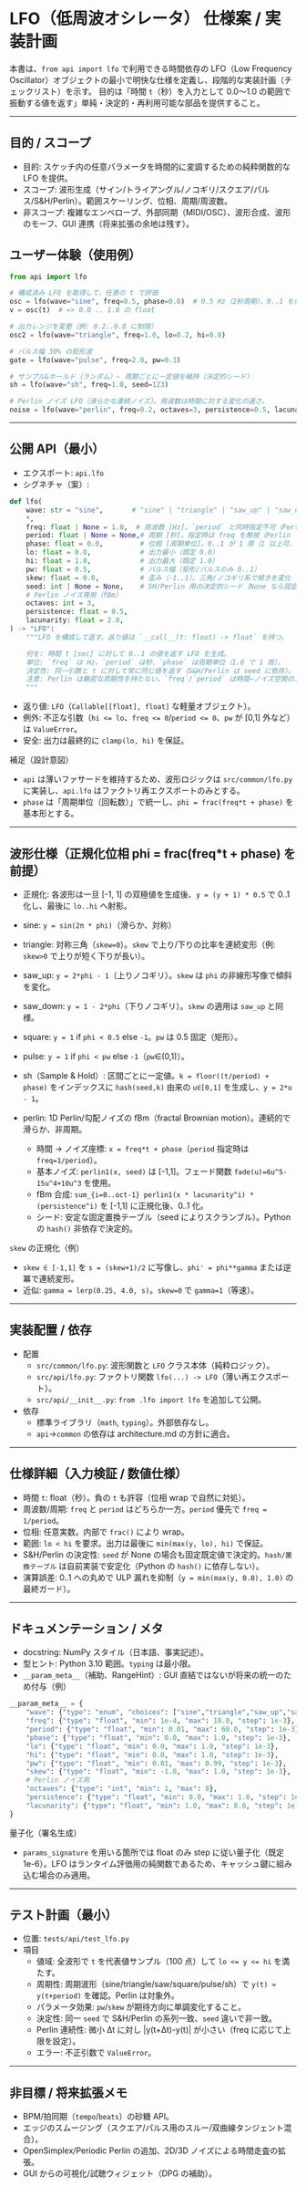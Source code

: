 # LFO（低周波オシレータ） 仕様案 / 実装計画

本書は、`from api import lfo` で利用できる時間依存の LFO（Low Frequency Oscillator）オブジェクトの最小で明快な仕様を定義し、段階的な実装計画（チェックリスト）を示す。
目的は「時間 `t`（秒）を入力として 0.0〜1.0 の範囲で振動する値を返す」単純・決定的・再利用可能な部品を提供すること。

---

## 目的 / スコープ

- 目的: スケッチ内の任意パラメータを時間的に変調するための純粋関数的な LFO を提供。
- スコープ: 波形生成（サイン/トライアングル/ノコギリ/スクエア/パルス/S&H/Perlin）。範囲スケーリング、位相、周期/周波数。
- 非スコープ: 複雑なエンベロープ、外部同期（MIDI/OSC）、波形合成、波形のモーフ、GUI 連携（将来拡張の余地は残す）。

## ユーザー体験（使用例）

```python
from api import lfo

# 構成済み LFO を取得して、任意の t で評価
osc = lfo(wave="sine", freq=0.5, phase=0.0)  # 0.5 Hz（2秒周期）、0..1 を往復
v = osc(t)  # => 0.0 .. 1.0 の float

# 出力レンジを変更（例: 0.2..0.8 に制限）
osc2 = lfo(wave="triangle", freq=1.0, lo=0.2, hi=0.8)

# パルス幅 30% の矩形波
gate = lfo(wave="pulse", freq=2.0, pw=0.3)

# サンプル&ホールド（ランダム）— 周期ごとに一定値を維持（決定的シード）
sh = lfo(wave="sh", freq=1.0, seed=123)

# Perlin ノイズ LFO（滑らかな連続ノイズ）。周波数は時間に対する変化の速さ。
noise = lfo(wave="perlin", freq=0.2, octaves=3, persistence=0.5, lacunarity=2.0, seed=42)
```

---

## 公開 API（最小）

- エクスポート: `api.lfo`
- シグネチャ（案）:

```python
def lfo(
    wave: str = "sine",       # "sine" | "triangle" | "saw_up" | "saw_down" | "square" | "pulse" | "sh" | "perlin"
    *,
    freq: float | None = 1.0,  # 周波数 [Hz]。`period` と同時指定不可（Perlin は周期性を持たないが速度尺度として利用）
    period: float | None = None,# 周期 [秒]。指定時は freq を無視（Perlin では内部で freq=1/period を速度として利用）
    phase: float = 0.0,         # 位相 [周期単位]。0..1 が 1 周（1 以上可、内部で wrap）。Perlin は時間オフセットとして加算。
    lo: float = 0.0,            # 出力最小（既定 0.0）
    hi: float = 1.0,            # 出力最大（既定 1.0）
    pw: float = 0.5,            # パルス幅（矩形/パルスのみ 0..1）
    skew: float = 0.0,          # 歪み（-1..1）。三角/ノコギリ系で傾きを変化
    seed: int | None = None,    # SH/Perlin 用の決定的シード（None なら固定シード）
    # Perlin ノイズ専用（fBm）
    octaves: int = 3,
    persistence: float = 0.5,
    lacunarity: float = 2.0,
) -> "LFO":
    """LFO を構成して返す。返り値は `__call__(t: float) -> float` を持つ。

    何を: 時間 t [sec] に対して 0..1 の値を返す LFO を生成。
    単位: `freq` は Hz、`period` は秒、`phase` は周期単位（1.0 で 1 周）。
    決定性: 同一引数と t に対して常に同じ値を返す（S&H/Perlin は seed に依存）。
    注意: Perlin は厳密な周期性を持たない。`freq`/`period` は時間―ノイズ空間のスケール（変化の速さ）。
    """
```

- 返り値: `LFO`（`Callable[[float], float]` な軽量オブジェクト）。
- 例外: 不正な引数（`hi <= lo`、`freq <= 0`/`period <= 0`、`pw` が [0,1] 外など）は `ValueError`。
- 安全: 出力は最終的に `clamp(lo, hi)` を保証。

補足（設計意図）

- `api` は薄いファサードを維持するため、波形ロジックは `src/common/lfo.py` に実装し、`api.lfo` はファクトリ再エクスポートのみとする。
- `phase` は「周期単位（回転数）」で統一し、`phi = frac(freq*t + phase)` を基本形とする。

---

## 波形仕様（正規化位相 phi = frac(freq\*t + phase) を前提）

- 正規化: 各波形は一旦 [-1, 1] の双極値を生成後、`y = (y + 1) * 0.5` で 0..1 化し、最後に `lo..hi` へ射影。

- sine: `y = sin(2π * phi)`（滑らか、対称）
- triangle: 対称三角（`skew=0`）。`skew` で上り/下りの比率を連続変形（例: `skew>0` で上りが短く下りが長い）。
- saw_up: `y = 2*phi - 1`（上りノコギリ）。`skew` は `phi` の非線形写像で傾斜を変化。
- saw_down: `y = 1 - 2*phi`（下りノコギリ）。`skew` の適用は `saw_up` と同様。
- square: `y = 1` if `phi < 0.5` else `-1`。`pw` は 0.5 固定（矩形）。
- pulse: `y = 1` if `phi < pw` else `-1`（`pw`∈(0,1)）。
- sh（Sample & Hold）: 区間ごとに一定値。`k = floor((t/period) + phase)` をインデックスに `hash(seed,k)` 由来の `u∈[0,1]` を生成し、`y = 2*u - 1`。

- perlin: 1D Perlin/勾配ノイズの fBm（fractal Brownian motion）。連続的で滑らか、非周期。
  - 時間 → ノイズ座標: `x = freq*t + phase`（`period` 指定時は `freq=1/period`）。
  - 基本ノイズ: `perlin1(x, seed)` は [-1,1]。フェード関数 `fade(u)=6u^5-15u^4+10u^3` を使用。
  - fBm 合成: `sum_{i=0..oct-1} perlin1(x * lacunarity^i) * (persistence^i)` を [-1,1] に正規化後、0..1 化。
  - シード: 安定な固定置換テーブル（seed によりスクランブル）。Python の `hash()` 非依存で決定的。

`skew` の正規化（例）

- `skew ∈ [-1,1]` を `s = (skew+1)/2` に写像し、`phi' = phi**gamma` または逆冪で連続変形。
- 近似: `gamma = lerp(0.25, 4.0, s)`。`skew=0` で `gamma=1`（等速）。

---

## 実装配置 / 依存

- 配置
  - `src/common/lfo.py`: 波形関数と `LFO` クラス本体（純粋ロジック）。
  - `src/api/lfo.py`: ファクトリ関数 `lfo(...) -> LFO`（薄い再エクスポート）。
  - `src/api/__init__.py`: `from .lfo import lfo` を追加して公開。
- 依存
  - 標準ライブラリ（`math`, `typing`）。外部依存なし。
  - `api`→`common` の依存は architecture.md の方針に適合。

---

## 仕様詳細（入力検証 / 数値仕様）

- 時間 `t`: float（秒）。負の `t` も許容（位相 wrap で自然に対処）。
- 周波数/周期: `freq` と `period` はどちらか一方。`period` 優先で `freq = 1/period`。
- 位相: 任意実数。内部で `frac()` により wrap。
- 範囲: `lo < hi` を要求。出力は最後に `min(max(y, lo), hi)` で保証。
- S&H/Perlin の決定性: `seed` が None の場合も固定既定値で決定的。`hash/置換テーブル` は自前実装で安定化（Python の `hash()` に依存しない）。
- 演算誤差: 0..1 への丸めで ULP 漏れを抑制（`y = min(max(y, 0.0), 1.0)` の最終ガード）。

---

## ドキュメンテーション / メタ

- docstring: NumPy スタイル（日本語、事実記述）。
- 型ヒント: Python 3.10 範囲。`typing` は最小限。
- `__param_meta__`（補助、RangeHint）: GUI 直結ではないが将来の統一のため付与（例）

```python
__param_meta__ = {
    "wave": {"type": "enum", "choices": ["sine","triangle","saw_up","saw_down","square","pulse","sh","perlin"]},
    "freq": {"type": "float", "min": 1e-4, "max": 10.0, "step": 1e-3},
    "period": {"type": "float", "min": 0.01, "max": 60.0, "step": 1e-3},
    "phase": {"type": "float", "min": 0.0, "max": 1.0, "step": 1e-3},
    "lo": {"type": "float", "min": 0.0, "max": 1.0, "step": 1e-3},
    "hi": {"type": "float", "min": 0.0, "max": 1.0, "step": 1e-3},
    "pw": {"type": "float", "min": 0.01, "max": 0.99, "step": 1e-3},
    "skew": {"type": "float", "min": -1.0, "max": 1.0, "step": 1e-3},
    # Perlin ノイズ用
    "octaves": {"type": "int", "min": 1, "max": 8},
    "persistence": {"type": "float", "min": 0.0, "max": 1.0, "step": 1e-3},
    "lacunarity": {"type": "float", "min": 1.0, "max": 8.0, "step": 1e-3},
}
```

量子化（署名生成）

- `params_signature` を用いる箇所では float のみ step に従い量子化（既定 1e-6）。LFO はランタイム評価用の純関数であるため、キャッシュ鍵に組み込む場合のみ適用。

---

## テスト計画（最小）

- 位置: `tests/api/test_lfo.py`
- 項目
  - 値域: 全波形で `t` を代表値サンプル（100 点）して `lo <= y <= hi` を満たす。
  - 周期性: 周期波形（sine/triangle/saw/square/pulse/sh）で `y(t) ≈ y(t+period)` を確認。Perlin は対象外。
  - パラメータ効果: `pw`/`skew` が期待方向に単調変化すること。
  - 決定性: 同一 `seed` で S&H/Perlin の系列一致、`seed` 違いで非一致。
  - Perlin 連続性: 微小 Δt に対し |y(t+Δt)-y(t)| が小さい（freq に応じて上限を設定）。
  - エラー: 不正引数で `ValueError`。

---

## 非目標 / 将来拡張メモ

- BPM/拍同期（`tempo`/`beats`）の砂糖 API。
- エッジのスムージング（スクエア/パルス用のスルー/双曲線タンジェント混合）。
- OpenSimplex/Periodic Perlin の追加、2D/3D ノイズによる時間走査の拡張。
- GUI からの可視化/試聴ウィジェット（DPG の補助）。
